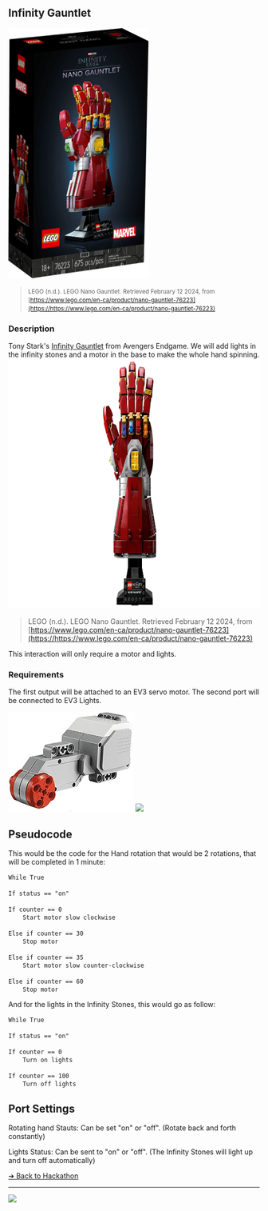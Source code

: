 ## Infinity Gauntlet

<img src="images/Infinity-Gauntlet-box.webp" style="height: 500px;"> 

> <small>LEGO (n.d.). LEGO Nano Gauntlet. Retrieved February 12 2024, from [https://www.lego.com/en-ca/product/nano-gauntlet-76223](https://https://www.lego.com/en-ca/product/nano-gauntlet-76223)</small>

### Description

Tony Stark's [Infinity Gauntlet](https://www.lego.com/en-ca/product/nano-gauntlet-76223) from Avengers Endgame. We will add lights in the infinity stones and a motor in the base to make the whole hand spinning.
<img src="images/Infinity-Gauntlet.webp" style="height: 500px;"> 

> <smalll>LEGO (n.d.). LEGO Nano Gauntlet. Retrieved February 12 2024, from [https://www.lego.com/en-ca/product/nano-gauntlet-76223](https://https://www.lego.com/en-ca/product/nano-gauntlet-76223)</small>

This interaction will only require a motor and lights.


### Requirements

The first output will be attached to an EV3 servo motor. The second port will be connected to EV3 Lights.

<img src="/media/ev3/servo-motor.jpeg" height="200">
<img src="/power-functions/lights.jpeg" height="200">

## Pseudocode

This would be the code for the Hand rotation that would be 2 rotations, that will be completed in 1 minute:

```pseudocode
While True

If status == "on"

If counter == 0
    Start motor slow clockwise

Else if counter == 30
    Stop motor

Else if counter == 35
    Start motor slow counter-clockwise

Else if counter == 60
    Stop motor
```

And for the lights in the Infinity Stones, this would go as follow:

```pseudocode
While True

If status == "on"

If counter == 0
    Turn on lights

If counter == 100
    Turn off lights
```

## Port Settings

Rotating hand Stauts: Can be set "on" or "off". (Rotate back and forth constantly)

Lights Status: Can be sent to "on" or "off". (The Infinity Stones will light up and turn off automatically)

[&#10132; Back to Hackathon](/hackathon-set/)

---

<a href="https://brickmmo.com">
<img src="https://brickmmo.com/images/brickmmo-logo-horizontal.jpg" width="100">
</a>
